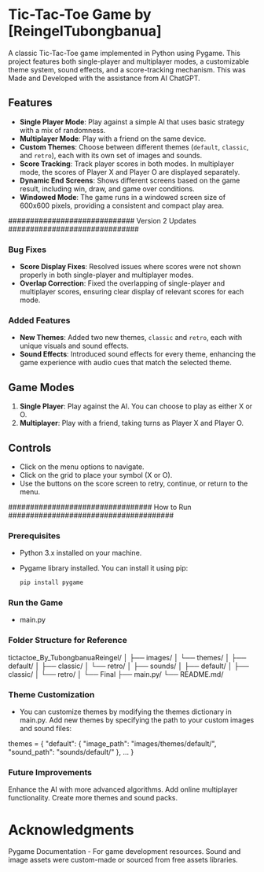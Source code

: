 # Tic-Tac-Toe Game by [ReingelTubongbanua]

A classic Tic-Tac-Toe game implemented in Python using Pygame. This project features both single-player and multiplayer modes, a customizable theme system, sound effects, and a score-tracking mechanism. This was Made and Developed with the assistance from AI ChatGPT.

## Features

- **Single Player Mode**: Play against a simple AI that uses basic strategy with a mix of randomness.
- **Multiplayer Mode**: Play with a friend on the same device.
- **Custom Themes**: Choose between different themes (`default`, `classic`, and `retro`), each with its own set of images and sounds.
- **Score Tracking**: Track player scores in both modes. In multiplayer mode, the scores of Player X and Player O are displayed separately.
- **Dynamic End Screens**: Shows different screens based on the game result, including win, draw, and game over conditions.
- **Windowed Mode**: The game runs in a windowed screen size of 600x600 pixels, providing a consistent and compact play 
area.





############################# Version 2 Updates ##############################

### Bug Fixes

- **Score Display Fixes**: Resolved issues where scores were not shown properly in both single-player and multiplayer modes.
- **Overlap Correction**: Fixed the overlapping of single-player and multiplayer scores, ensuring clear display of relevant scores for each mode.

### Added Features

- **New Themes**: Added two new themes, `classic` and `retro`, each with unique visuals and sound effects.
- **Sound Effects**: Introduced sound effects for every theme, enhancing the game experience with audio cues that match the selected theme.

## Game Modes

1. **Single Player**: Play against the AI. You can choose to play as either X or O.
2. **Multiplayer**: Play with a friend, taking turns as Player X and Player O.

## Controls

- Click on the menu options to navigate.
- Click on the grid to place your symbol (X or O).
- Use the buttons on the score screen to retry, continue, or return to the menu.






################################# How to Run ######################################

### Prerequisites

- Python 3.x installed on your machine.
- Pygame library installed. You can install it using pip:

  ```bash
  pip install pygame


### Run the Game

- main.py

### Folder Structure for Reference

tictactoe_By_TubongbanuaReingel/
│
├── images/
│   └── themes/
│       ├── default/
│       ├── classic/
│       └── retro/
│
├── sounds/
│   ├── default/
│   ├── classic/
│   └── retro/
│
└── Final
    ├── main.py/
    └── README.md/

### Theme Customization

- You can customize themes by modifying the themes dictionary in main.py. Add new themes by specifying the path to your custom images and sound files:

themes = {
    "default": {
        "image_path": "images/themes/default/",
        "sound_path": "sounds/default/"
    },
    ...
}

### Future Improvements
Enhance the AI with more advanced algorithms.
Add online multiplayer functionality.
Create more themes and sound packs.

# Acknowledgments #
Pygame Documentation - For game development resources.
Sound and image assets were custom-made or sourced from free assets libraries.
